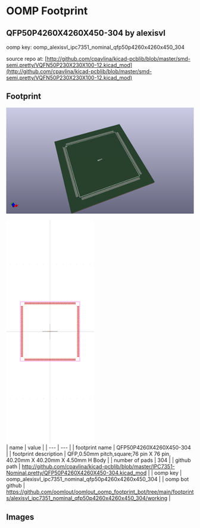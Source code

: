 # OOMP Footprint  
## QFP50P4260X4260X450-304  by alexisvl  
  
oomp key: oomp_alexisvl_ipc7351_nominal_qfp50p4260x4260x450_304  
  
source repo at: [http://github.com/cpavlina/kicad-pcblib/blob/master/smd-semi.pretty/VQFN50P230X230X100-12.kicad_mod](http://github.com/cpavlina/kicad-pcblib/blob/master/smd-semi.pretty/VQFN50P230X230X100-12.kicad_mod)  
## Footprint  
  
[![working_kicad_pcb_3d.png](working_kicad_pcb_3d_600.png)](working_kicad_pcb_3d.png)  
  
[![working.png](working_600.png)](working.png)  
| name | value | 
| --- | --- | 
| footprint name | QFP50P4260X4260X450-304 | 
| footprint description | QFP,0.50mm pitch,square;76 pin X 76 pin, 40.20mm X 40.20mm X 4.50mm H Body | 
| number of pads | 304 | 
| github path | http://github.com/cpavlina/kicad-pcblib/blob/master/IPC7351-Nominal.pretty/QFP50P4260X4260X450-304.kicad_mod | 
| oomp key | oomp_alexisvl_ipc7351_nominal_qfp50p4260x4260x450_304 | 
| oomp bot github | https://github.com/oomlout/oomlout_oomp_footprint_bot/tree/main/footprints/alexisvl_ipc7351_nominal_qfp50p4260x4260x450_304/working | 
## Images  
